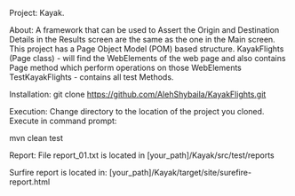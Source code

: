 
Project: Kayak.

About:
A framework that can be used to Assert the Origin and Destination Details in the Results screen are the same as the one in the Main screen.
This project has a Page Object Model (POM) based structure.
KayakFlights (Page class) - will find the WebElements of the web page and also contains Page method which perform operations on those WebElements
TestKayakFlights - contains all test Methods.

Installation:
git clone https://github.com/AlehShybaila/KayakFlights.git

Execution:
Change directory to the location of the project you cloned. Execute in command prompt:

mvn clean test

Report:
File report_01.txt is located in [your_path]/Kayak/src/test/reports

Surfire report is located in:
[your_path]/Kayak/target/site/surefire-report.html
